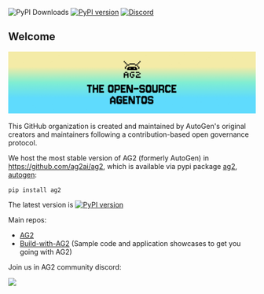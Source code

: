 ![PyPI Downloads](https://img.shields.io/pypi/dm/pyautogen?label=PyPI%20downloads) [![PyPI version](https://badge.fury.io/py/ag2.svg)](https://badge.fury.io/py/autogen) [![Discord](https://img.shields.io/discord/1153072414184452236?logo=discord&style=flat)](https://discord.gg/pAbnFJrkgZ)

## Welcome  

![AG2 Banner](../assets/ag2_banner.png)

This GitHub organization is created and maintained by  AutoGen's original creators and maintainers following a contribution-based open governance protocol.

We host the most stable version of AG2 (formerly AutoGen) in https://github.com/ag2ai/ag2, which is available via pypi package [ag2](https://pypi.org/project/ag2/), [autogen](https://pypi.org/project/autogen/): 

```
pip install ag2
```

The latest version is [![PyPI version](https://badge.fury.io/py/autogen.svg)](https://badge.fury.io/py/ag2)


Main repos:
- [AG2](https://github.com/ag2ai/ag2)
- [Build-with-AG2](https://github.com/ag2ai/build-with-ag2) (Sample code and application showcases to get you going with AG2)

Join us in AG2 community discord: 

[![](https://dcbadge.limes.pink/api/server/https://discord.gg/AgeyYnHn4q)](https://discord.gg/https://discord.gg/AgeyYnHn4q)

